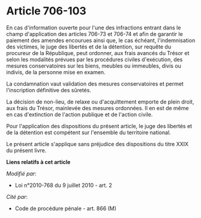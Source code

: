 # Article 706-103

En cas d'information ouverte pour l'une des infractions entrant dans le champ d'application des articles 706-73 et 706-74 et
afin de garantir le paiement des amendes encourues ainsi que, le cas échéant, l'indemnisation des victimes, le juge des
libertés et de la détention, sur requête du procureur de la République, peut ordonner, aux frais avancés du Trésor et selon
les modalités prévues par les procédures civiles d'exécution, des mesures conservatoires sur les biens, meubles ou immeubles,
divis ou indivis, de la personne mise en examen.

La condamnation vaut validation des mesures conservatoires et permet l'inscription définitive des sûretés.

La décision de non-lieu, de relaxe ou d'acquittement emporte de plein droit, aux frais du Trésor, mainlevée des mesures
ordonnées. Il en est de même en cas d'extinction de l'action publique et de l'action civile.

Pour l'application des dispositions du présent article, le juge des libertés et de la détention est compétent sur l'ensemble
du territoire national.

Le présent article s'applique sans préjudice des dispositions du titre XXIX du présent livre.

**Liens relatifs à cet article**

_Modifié par_:

  - Loi n°2010-768 du 9 juillet 2010 - art. 2

_Cité par_:

  - Code de procédure pénale - art. 866 (M)
